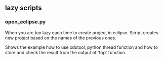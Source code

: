 ## lazy scripts

### open_eclipse.py

When you are too lazy each time to create project in eclipse.
Script creates new project based on the names of the previous ones.

Shows the example how to use xdotool, python thread function and
how to store and check the result from the output of 'top' function.
